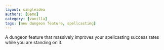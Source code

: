 ```yaml
---
layout: singleidea
authors: [Demo]
category: [vanilla]
tags: [new dungeon feature, spellcasting]
---
```

A dungeon feature that massively improves your spellcasting success rates while you are standing on it.
